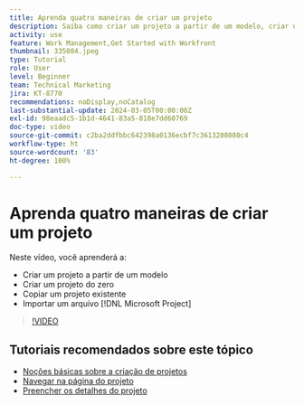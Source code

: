 ```yaml
---
title: Aprenda quatro maneiras de criar um projeto
description: Saiba como criar um projeto a partir de um modelo, criar um projeto do zero, copiar um projeto existente ou importar um arquivo  [!DNL Microsoft Project] .
activity: use
feature: Work Management,Get Started with Workfront
thumbnail: 335084.jpeg
type: Tutorial
role: User
level: Beginner
team: Technical Marketing
jira: KT-8770
recommendations: noDisplay,noCatalog
last-substantial-update: 2024-03-05T00:00:00Z
exl-id: 98eaadc5-1b1d-4641-83a5-818e7dd60769
doc-type: video
source-git-commit: c2ba2ddfbbc642398a0136ecbf7c3613208080c4
workflow-type: ht
source-wordcount: '83'
ht-degree: 100%

---
```


# Aprenda quatro maneiras de criar um projeto

Neste vídeo, você aprenderá a:

* Criar um projeto a partir de um modelo
* Criar um projeto do zero
* Copiar um projeto existente
* Importar um arquivo [!DNL Microsoft Project]

>[!VIDEO](https://video.tv.adobe.com/v/335084/?quality=12&learn=on)

## Tutoriais recomendados sobre este tópico

* [Noções básicas sobre a criação de projetos](https://experienceleague.adobe.com/pt-br/docs/workfront-learn/tutorials-workfront/manage-work/projects/understand-basic-project-creation)
* [Navegar na página do projeto](https://experienceleague.adobe.com/pt-br/docs/workfront-learn/tutorials-workfront/manage-work/projects/navigate-the-project-page)
* [Preencher os detalhes do projeto](https://experienceleague.adobe.com/pt-br/docs/workfront-learn/tutorials-workfront/manage-work/projects/fill-in-the-project-details)

